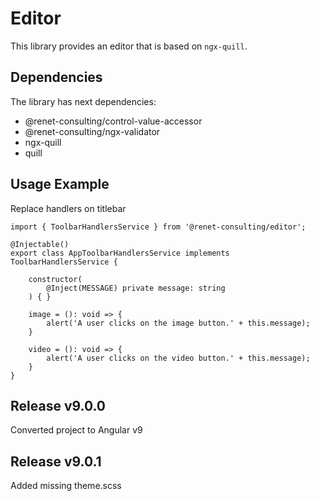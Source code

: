 # Editor

This library provides an editor that is based on ``ngx-quill``.

## Dependencies
The library has next dependencies:
- @renet-consulting/control-value-accessor
- @renet-consulting/ngx-validator
- ngx-quill
- quill

## Usage Example
Replace handlers on titlebar
```
import { ToolbarHandlersService } from '@renet-consulting/editor';

@Injectable()
export class AppToolbarHandlersService implements ToolbarHandlersService {

    constructor(
        @Inject(MESSAGE) private message: string
    ) { }

    image = (): void => {
        alert('A user clicks on the image button.' + this.message);
    }

    video = (): void => {
        alert('A user clicks on the video button.' + this.message);
    }
}
```
## Release v9.0.0
Converted project to Angular v9

## Release v9.0.1
Added missing theme.scss